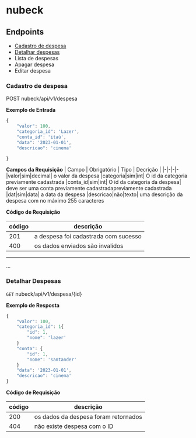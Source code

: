 # nubeck

## Endpoints

- [Cadastro de despesa](#cadastro-de-despesa)
- [Detalhar despesas](#detalhar-despesas)
- Lista de despesas
- Apagar despesa
- Editar despesa

### Cadastro de despesa

POST nubeck/api/v1/despesa

**Exemplo de Entrada**

```js
{
    "valor": 100,
    "categoria_id": 'Lazer',
    "conta_id": 'itaú',
    "data": '2023-01-01',
    "descricao": 'cinema'

}
```
**Campos da Requisição**
| Campo | Obrigatório | Tipo | Decrição |
|-|-|-|-
|valor|sim|decimal| o valor da despesa
|categoria|sim|int| O id da categoria 
previamente cadastrada
|conta_id|sim|int| O id da categoria da despesa|
deve ser uma conta previamente cadastradapreviamente cadastrada
|dat|sim|data| a data da despesa 
|descricao|não|texto| uma descrição da 
despesa com no máximo 255 caracteres

**Código de Requisição**

|código|descrição
|-|-
201 | a despesa foi cadastrada com sucesso
400 | os dados enviados são invalidos

---

...

### Detalhar Despesas

`GET` nubeck/api/v1/despesa/{id}


**Exemplo de Resposta**

```js
{
    "valor": 100,
    "categoria_id": 1{
        "id": 1,
        "nome": 'lazer'
    }
    "conta": {
        "id": 1,
        "nome": 'santander'
    }
    "data": '2023-01-01',
    "descricao": 'cinema'
}
```


**Código de Requisição**

|código|descrição
|-|-
200 | os dados da despesa foram retornados
404 | não existe despesa  com o ID 
